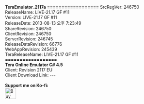 <b>TeraEmulator_2117a</b>
<b>==================</b>
SrcRegVer: 246750</br>
ReleaseName: LIVE-21.17 GF #11</br>
Version: LIVE-21.17 GF #11</br>
ReleaseDate: 2013-08-13 오후 7:23:49</br>
ShareRevision: 246750</br>
ClientRevision: 246750</br>
ServerRevision: 246745</br>
ReleaseDataRevision: 66776</br>
WebAppRevision: 245439</br>
TeraReleaseName: LIVE-21.17 GF #11</br>
<b>==================</b></br>
<b>Tera Online Emulator C# 4.5</b>
</br>
Client: Revision 2117 EU
</br>
Client Download Link: ---
</br>
</br>
<b>Support me on Ko-fi:</b>
</br>
<a href='https://ko-fi.com/J3J8FTSL' target='_blank'><img height='36' style='border:0px;height:36px;' src='https://az743702.vo.msecnd.net/cdn/kofi2.png?v=0' border='0' alt='Buy Me a Coffee at ko-fi.com' /></a>
